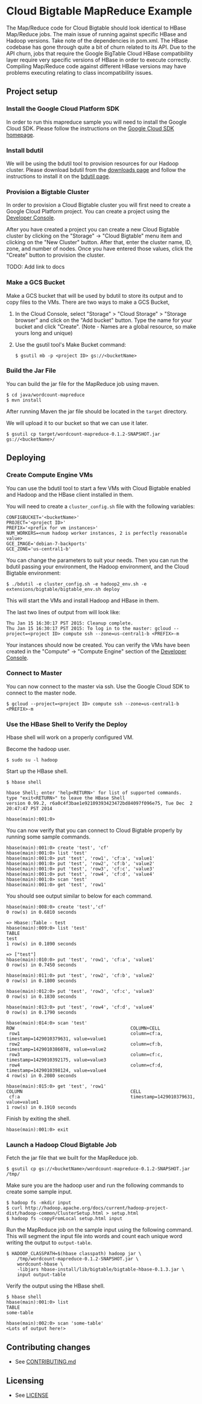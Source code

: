 # Cloud Bigtable MapReduce Example

The Map/Reduce code for Cloud Bigtable should look identical to HBase
Map/Reduce jobs. The main issue of running against specific HBase and Hadoop
versions. Take note of the dependencies in pom.xml. The HBase codebase has gone
through quite a bit of churn related to its API. Due to the API churn, jobs
that require the Google BigTable Cloud HBase compatibility layer require very
specific versions of HBase in order to execute correctly. Compiling Map/Reduce
code against different HBase versions may have problems executing relating to
class incompatibility issues.

## Project setup

### Install the Google Cloud Platform SDK

In order to run this mapreduce sample you will need to install the Google Cloud
SDK. Please follow the instructions on the [Google Cloud SDK homepage](https://cloud.google.com/sdk/).

### Install bdutil

We will be using the bdutil tool to provision resources for our Hadoop cluster.
Please download bdutil from the [downloads page](https://cloud.google.com/hadoop/downloads)
and follow the instructions to install it on the
[bdutil page](https://cloud.google.com/hadoop/bdutil).

### Provision a Bigtable Cluster

In order to provision a Cloud Bigtable cluster you will first need to create a
Google Cloud Platform project. You can create a project using the
[Developer Console](https://cloud.google.com/console).

After you have created a project you can create a new Cloud Bigtable cluster by
clicking on the "Storage" -> "Cloud Bigtable" menu item and clicking on the
"New Cluster" button.  After that, enter the cluster name, ID, zone, and number
of nodes. Once you have entered those values, click the "Create" button to
provision the cluster.

TODO: Add link to docs

### Make a GCS Bucket

Make a GCS bucket that will be used by bdutil to store its output and to copy
files to the VMs.  There are two ways to make a GCS Bucket, 

1. In the Cloud Console, select "Storage" > "Cloud Storage" > "Storage
   browser" and click on the "Add bucket" button. Type the name for your
   bucket and click "Create".  (Note - Names are a global resource, so make
   yours long and unique) 
1. Use the gsutil tool's Make Bucket command:

       $ gsutil mb -p <project ID> gs://<bucketName>

### Build the Jar File

You can build the jar file for the MapReduce job using maven.

    $ cd java/wordcount-mapreduce
    $ mvn install

After running Maven the jar file should be located in the `target` directory.

We will upload it to our bucket so that we can use it later.

    $ gsutil cp target/wordcount-mapreduce-0.1.2-SNAPSHOT.jar gs://<bucketName>/

## Deploying

### Create Compute Engine VMs

You can use the bdutil tool to start a few VMs with Cloud Bigtable enabled and Hadoop and the HBase client installed in them.

You will need to create a `cluster_config.sh` file with the following variables:

    CONFIGBUCKET='<bucketName>'
    PROJECT='<project ID>'
    PREFIX='<prefix for vm instances>'
    NUM_WORKERS=<num hadoop worker instances, 2 is perfectly reasonable value>
    GCE_IMAGE='debian-7-backports'
    GCE_ZONE='us-central1-b'

You can change the parameters to suit your needs. Then you can run the bdutil passing your environment, the Hadoop environment, and the Cloud Bigtable environment:

    $ ./bdutil -e cluster_config.sh -e hadoop2_env.sh -e extensions/bigtable/bigtable_env.sh deploy

This will start the VMs and install Hadoop and HBase in them.

The last two lines of output from will look like:

    Thu Jan 15 16:30:17 PST 2015: Cleanup complete.
    Thu Jan 15 16:30:17 PST 2015: To log in to the master: gcloud --project=<project ID> compute ssh --zone=us-central1-b <PREFIX>-m

Your instances should now be created. You can verify the VMs have been created
in the "Compute" -> "Compute Engine" section of the [Developer Console](https://cloud.google.com/console).

### Connect to Master

You can now connect to the master via ssh. Use the Google Cloud SDK to connect to the master node.

    $ gcloud --project=<project ID> compute ssh --zone=us-central1-b <PREFIX>-m

### Use the HBase Shell to Verify the Deploy

Hbase shell will work on a properly configured VM.

Become the hadoop user.

    $ sudo su -l hadoop

Start up the HBase shell.

    $ hbase shell

    hbase Shell; enter 'help<RETURN>' for list of supported commands.
    type "exit<RETURN>" to leave the HBase Shell
    version 0.99.2, r6a0c4f3bae1e92109393423472bd84097f096e75, Tue Dec  2 20:47:47 PST 2014

    hbase(main):001:0>

You can now verify that you can connect to Cloud Bigtable properly by running
some sample commands.

    hbase(main):001:0> create 'test', 'cf'
    hbase(main):001:0> list 'test'
    hbase(main):001:0> put 'test', 'row1', 'cf:a', 'value1'
    hbase(main):001:0> put 'test', 'row2', 'cf:b', 'value2'
    hbase(main):001:0> put 'test', 'row3', 'cf:c', 'value3'
    hbase(main):001:0> put 'test', 'row4', 'cf:d', 'value4'
    hbase(main):001:0> scan 'test'
    hbase(main):001:0> get 'test', 'row1'

You should see output similar to below for each command.

    hbase(main):008:0> create 'test','cf'
    0 row(s) in 0.6810 seconds

    => Hbase::Table - test
    hbase(main):009:0> list 'test'
    TABLE
    test
    1 row(s) in 0.1890 seconds

    => ["test"]
    hbase(main):010:0> put 'test', 'row1', 'cf:a', 'value1'
    0 row(s) in 0.7450 seconds

    hbase(main):011:0> put 'test', 'row2', 'cf:b', 'value2'
    0 row(s) in 0.1800 seconds

    hbase(main):012:0> put 'test', 'row3', 'cf:c', 'value3'
    0 row(s) in 0.1830 seconds

    hbase(main):013:0> put 'test', 'row4', 'cf:d', 'value4'
    0 row(s) in 0.1790 seconds

    hbase(main):014:0> scan 'test'
    ROW                                           COLUMN+CELL
     row1                                         column=cf:a, timestamp=1429010379631, value=value1
     row2                                         column=cf:b, timestamp=1429010386078, value=value2
     row3                                         column=cf:c, timestamp=1429010392175, value=value3
     row4                                         column=cf:d, timestamp=1429010398124, value=value4
    4 row(s) in 0.2080 seconds

    hbase(main):015:0> get 'test', 'row1'
    COLUMN                                        CELL
     cf:a                                         timestamp=1429010379631, value=value1
    1 row(s) in 0.1910 seconds

Finish by exiting the shell.

    hbase(main):001:0> exit

### Launch a Hadoop Cloud Bigtable Job

Fetch the jar file that we built for the MapReduce job.

    $ gsutil cp gs://<bucketName>/wordcount-mapreduce-0.1.2-SNAPSHOT.jar /tmp/

Make sure you are the hadoop user and run the following commands to create some sample input.

    $ hadoop fs -mkdir input
    $ curl http://hadoop.apache.org/docs/current/hadoop-project-dist/hadoop-common/ClusterSetup.html > setup.html
    $ hadoop fs -copyFromLocal setup.html input

Run the MapReduce job on the sample input using the following command. This
will segment the input file into words and count each unique word writing the
output to `output-table`.

    $ HADOOP_CLASSPATH=$(hbase classpath) hadoop jar \
        /tmp/wordcount-mapreduce-0.1.2-SNAPSHOT.jar \
        wordcount-hbase \
        -libjars hbase-install/lib/bigtable/bigtable-hbase-0.1.3.jar \
        input output-table

Verify the output using the HBase shell.

    $ hbase shell
    hbase(main):001:0> list
    TABLE 
    some-table

    hbase(main):002:0> scan 'some-table'
    <Lots of output here!>

## Contributing changes

* See [CONTRIBUTING.md](../../CONTRIBUTING.md)

## Licensing

* See [LICENSE](../../LICENSE)

